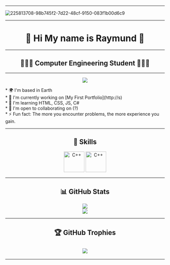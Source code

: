 ----------------------------

![225813708-98b745f2-7d22-48cf-9150-083f1b00d6c9](https://github.com/CoDeX-Ray/CoDeX-Ray/assets/142377798/b08aef22-dc8d-472c-9adf-02903678c6ee)

----------------------------

<h1 align="center"> 🤖 Hi My name is Raymund 🤖 </h1>

----------------------------

<h2 align="center"> 👨🏻‍💻 Computer Engineering Student 👨🏻‍💻 </h2>

----------------------------

<div align="center">

[![](https://visitcount.itsvg.in/api?id=CoDeX-Ray&icon=0&color=0)](https://visitcount.itsvg.in)

</div>

<p align="left">
* 🌍  I'm based in Earth <br>
* 🚀  I'm currently working on [My First Portfolio](http://s) <br>
* 🧠  I'm learning HTML, CSS, JS, C# <br>
* 🤝  I'm open to collaborating on (?) <br>
* ⚡  Fun fact: The more you encounter problems, the more experience you gain. <br>

</p>

----------------------------

<h2 align="center"> 🦾 Skills </h2>

<p align="center">
<a href="https://docs.microsoft.com/en-us/cpp/?view=msvc-170" target="_blank" rel="noreferrer"><img src="https://raw.githubusercontent.com/danielcranney/readme-generator/main/public/icons/skills/cplusplus-colored.svg" width="65" height="65" alt="C++" /></a>
<a href="https://docs.microsoft.com/en-us/cpp/?view=msvc-170" target="_blank" rel="noreferrer"><img src="https://raw.githubusercontent.com/danielcranney/readme-generator/main/public/icons/skills/c-colored.svg" width="65" height="65" alt="C++" /></a>
</p>

----------------------------

<h2 align="center"> 📊 GitHub Stats </h2>

<div align="center">
  
  ![](https://github-readme-stats.vercel.app/api?username=CoDeX-Ray&theme=dark&hide_border=false&include_all_commits=false&count_private=false) <br>
  ![](https://github-readme-streak-stats.herokuapp.com/?user=CoDeX-Ray&theme=dark&hide_border=false)<br/>

</div>

----------------------------

<h2 align="center"> 🏆 GitHub Trophies </h2>

<div align="center">
  
  ![](https://github-profile-trophy.vercel.app/?username=CoDeX-Ray&theme=radical&no-frame=false&no-bg=true&margin-w=4)
---

</div>

----------------------------
